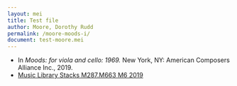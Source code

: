 ```yaml
---
layout: mei
title: Test file
author: Moore, Dorothy Rudd
permalink: /moore-moods-i/
document: test-moore.mei
---
```


- In *Moods: for viola and cello: 1969.* New York, NY: American Composers Alliance Inc., 2019.
- <a href="https://tufts-primo.hosted.exlibrisgroup.com/permalink/f/bnf7qa/01TUN_ALMA21231378350003851" target="_blank">Music Library Stacks M287.M663 M6 2019</a>
